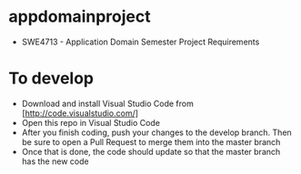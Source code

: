 # appdomainproject
 
- SWE4713 - Application Domain Semester Project Requirements
# To develop
- Download and install Visual Studio Code from [http://code.visualstudio.com/]
- Open this repo in Visual Studio Code
- After you finish coding, push your changes to the develop branch. Then be sure to open a Pull Request to merge them into the master branch
- Once that is done, the code should update so that the master branch has the new code